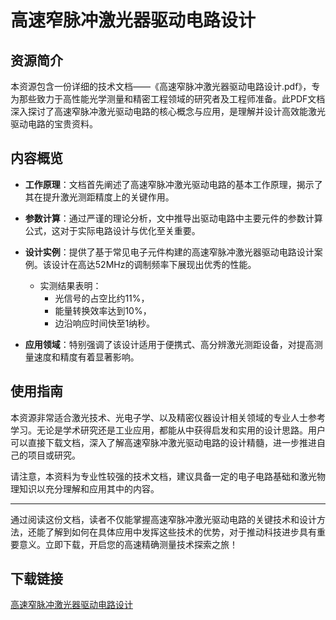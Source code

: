 # 高速窄脉冲激光器驱动电路设计

## 资源简介

本资源包含一份详细的技术文档——《高速窄脉冲激光器驱动电路设计.pdf》，专为那些致力于高性能光学测量和精密工程领域的研究者及工程师准备。此PDF文档深入探讨了高速窄脉冲激光驱动电路的核心概念与应用，是理解并设计高效能激光驱动电路的宝贵资料。

## 内容概览

- **工作原理**：文档首先阐述了高速窄脉冲激光驱动电路的基本工作原理，揭示了其在提升激光测距精度上的关键作用。
  
- **参数计算**：通过严谨的理论分析，文中推导出驱动电路中主要元件的参数计算公式，这对于实际电路设计与优化至关重要。
  
- **设计实例**：提供了基于常见电子元件构建的高速窄脉冲激光器驱动电路设计案例。该设计在高达52MHz的调制频率下展现出优秀的性能。
    - 实测结果表明：
      - 光信号的占空比约11%，
      - 能量转换效率达到10%，
      - 边沿响应时间快至1纳秒。
      
- **应用领域**：特别强调了该设计适用于便携式、高分辨激光测距设备，对提高测量速度和精度有着显著影响。

## 使用指南

本资源非常适合激光技术、光电子学、以及精密仪器设计相关领域的专业人士参考学习。无论是学术研究还是工业应用，都能从中获得启发和实用的设计思路。用户可以直接下载文档，深入了解高速窄脉冲激光驱动电路的设计精髓，进一步推进自己的项目或研究。

请注意，本资料为专业性较强的技术文档，建议具备一定的电子电路基础和激光物理知识以充分理解和应用其中的内容。

---

通过阅读这份文档，读者不仅能掌握高速窄脉冲激光驱动电路的关键技术和设计方法，还能了解到如何在具体应用中发挥这些技术的优势，对于推动科技进步具有重要意义。立即下载，开启您的高速精确测量技术探索之旅！

## 下载链接

[高速窄脉冲激光器驱动电路设计](https://pan.quark.cn/s/bbcb11ae4b02)